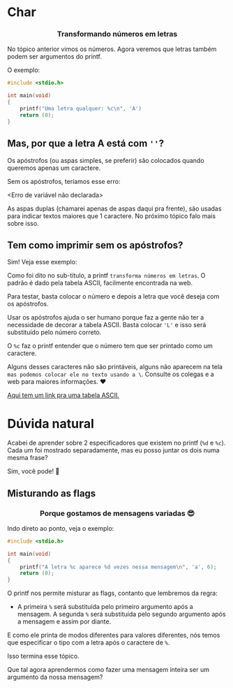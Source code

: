 # Char
### <center>Transformando números em letras </center>

No tópico anterior vimos os números. Agora veremos que letras também podem ser argumentos do printf.

O exemplo:

```c
#include <stdio.h>

int	main(void)
{
	printf("Uma letra qualquer: %c\n", 'A')
	return (0);
}
```

## Mas, por que a letra A está com ``''``?
Os apóstrofos (ou aspas simples, se preferir) são colocados quando queremos apenas um caractere.

Sem os apóstrofos, teríamos esse erro:

<Erro de variável não declarada>

As aspas duplas (chamarei apenas de aspas daqui pra frente), são usadas para indicar textos maiores que 1 caractere. No próximo tópico falo mais sobre isso.

<Exemplo com aspas simples e dupla>

## Tem como imprimir sem os apóstrofos?

Sim! Veja esse exemplo:

<Subistituir A pelo ASCII correspondente>

Como foi dito no sub-título, a printf ``transforma números em letras``. O padrão é dado pela tabela ASCII, facilmente encontrada na web.

Para testar, basta colocar o número e depois a letra que você deseja com os apóstrofos.

<Exemplo com ASCII e a letra misturados>

Usar os apóstrofos ajuda o ser humano porque faz a gente não ter a necessidade de decorar a tabela ASCII. Basta colocar ``'L'`` e isso será substituído pelo número correto.

O ``%c`` faz o printf entender que o número tem que ser printado como um caractere.

Alguns desses caracteres não são printáveis, alguns não aparecem na tela ``mas podemos colocar ele no texto usando a \``. Consulte os colegas e a web para maiores informações. :heart:

[Aqui tem um link pra uma tabela ASCII.](https://nearbus.net/wiki/images/1/1f/AscII_0.png)

# Dúvida natural
Acabei de aprender sobre 2 especificadores que existem no printf (``%d`` e ``%c``). Cada um foi mostrado separadamente, mas eu posso juntar os dois numa mesma frase?

Sim, você pode! :partying_face:

## Misturando as flags
### <center>Porque gostamos de mensagens variadas :sunglasses:</center>

Indo direto ao ponto, veja o exemplo:
```c
#include <stdio.h>

int	main(void)
{
	printf("A letra %c aparece %d vezes nessa mensagem\n", 'a', 6);
	return (0);
}
```

O printf nos permite misturar as flags, contanto que lembremos da regra:

- A primeira ``%`` será substituída pelo primeiro argumento após a mensagem. A segunda ``%`` será substituída pelo segundo argumento após a mensagem e assim por diante.

E como ele printa de modos diferentes para valores diferentes, nós temos que especificar o tipo com a letra após o caractere de ``%``.

Isso termina esse tópico.

Que tal agora aprendermos como fazer uma mensagem inteira ser um argumento da nossa mensagem?